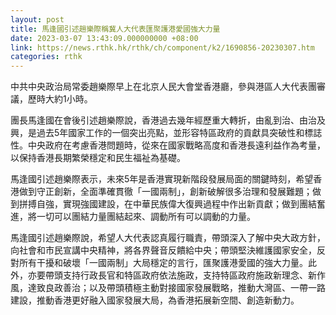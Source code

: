 ```yaml
---
layout: post
title: 馬逢國引述趙樂際稱冀人大代表匯聚護港愛國強大力量
date: 2023-03-07 13:43:09.000000000 +08:00
link: https://news.rthk.hk/rthk/ch/component/k2/1690856-20230307.htm
categories: rthk
---
```


中共中央政治局常委趙樂際早上在北京人民大會堂香港廳，參與港區人大代表團審議，歷時大約1小時。

團長馬逢國在會後引述趙樂際說，香港過去幾年經歷重大轉折，由亂到治、由治及興，是過去5年國家工作的一個突出亮點，並形容特區政府的貢獻具突破性和標誌性。中央政府在考慮香港問題時，從來在國家戰略高度和香港長遠利益作為考量，以保持香港長期繁榮穩定和民生福祉為基礎。

馬逢國引述趙樂際表示，未來5年是香港實現新階段發展局面的關鍵時刻，希望香港做到守正創新，全面準確貫徹「一國兩制」，創新破解很多治理和發展難題；做到拼搏自強，實現強國建設，在中華民族偉大復興過程中作出新貢獻；做到團結奮進，將一切可以團結力量團結起來、調動所有可以調動的力量。

馬逢國引述趙樂際說，希望人大代表認真履行職責，帶頭深入了解中央大政方針，向社會和市民宣講中央精神，將各界聲音反饋給中央；帶頭堅決維護國家安全，反對所有干擾和破壞「一國兩制」大局穩定的言行，匯聚護港愛國的強大力量。此外，亦要帶頭支持行政長官和特區政府依法施政，支持特區政府施政新理念、新作風，達致良政善治；以及帶頭積極主動對接國家發展戰略，推動大灣區、一帶一路建設，推動香港更好融入國家發展大局，為香港拓展新空間、創造新動力。
